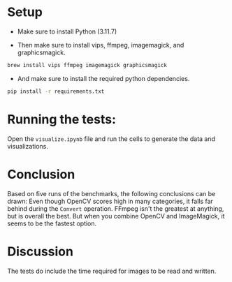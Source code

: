 # Setup
- Make sure to install Python (3.11.7)

- Then make sure to install vips, ffmpeg, imagemagick, and graphicsmagick.

```sh
brew install vips ffmpeg imagemagick graphicsmagick
```

- And make sure to install the required python dependencies.

```sh
pip install -r requirements.txt
```

# Running the tests:
Open the `visualize.ipynb` file and run the cells to generate the data and visualizations.

# Conclusion
Based on five runs of the benchmarks, the following conclusions can be drawn:
Even though OpenCV scores high in many categories, it falls far behind during the `Convert` operation. FFmpeg isn't the greatest at anything, but is overall the best. But when you combine OpenCV and ImageMagick, it seems to be the fastest option.

# Discussion
The tests do include the time required for images to be read and written.